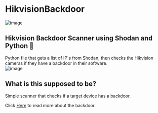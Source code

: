# HikvisionBackdoor
![image](https://user-images.githubusercontent.com/76655540/202398344-6d5b0a72-6d7b-4c73-9d71-79cecc24bf91.png)</br>
## Hikvision Backdoor Scanner using Shodan and Python 🤝
Python file that gets a list of IP's from Shodan, then checks the Hikvision cameras if they have a backdoor in their software.</br>
![image](https://user-images.githubusercontent.com/76655540/202401846-21e1d68e-856b-41db-bd21-1d51f7640018.png)

## What is this supposed to be?
Simple scanner that checks if a target device has a backdoor.</br>

Click [Here](https://ipvm.com/reports/hik-exploit) to read more about the backdoor.</br>
